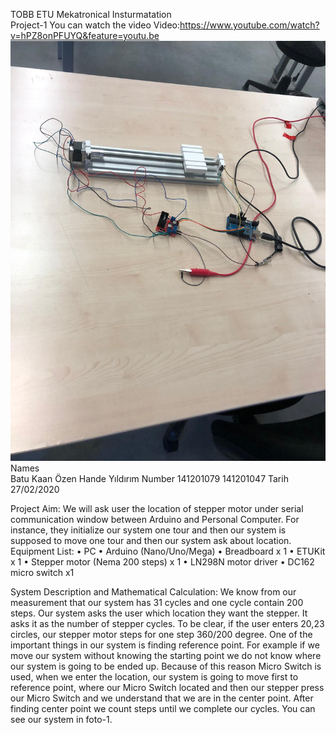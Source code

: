  
TOBB ETU
Mekatronical Insturmatation			
Project-1
You can watch the video
Video:https://www.youtube.com/watch?v=hPZ8onPFUYQ&feature=youtu.be
![alt text](https://github.com/btknzn/Stepper/blob/master/dc957a87-1133-4099-a53b-6350d431256e.jpg)
Names	
Batu Kaan Özen
Hande Yıldırım
Number
141201079
141201047
Tarih	27/02/2020






Project Aim: 
 We will ask user the location of stepper motor under serial communication window between Arduino and Personal Computer. For instance, they initialize our system one tour and then our system is supposed to move one tour and then our system ask about location.
Equipment List:
• PC 
• Arduino (Nano/Uno/Mega)
• Breadboard x 1 
• ETUKit x 1
• Stepper motor (Nema 200 steps) x 1
• LN298N motor driver
• DC162 micro switch x1

System Description and Mathematical Calculation:
 We know from our measurement that our system has 31 cycles and one cycle contain 200 steps.
 Our system asks the user which location they want the stepper. It asks it as the number of stepper cycles.
 To be clear, if the user enters 20,23 circles, our stepper motor steps for one step 360/200 degree. 
 One of the important things in our system is finding reference point. 
 For example if we move our system without knowing the starting point we do not know where our system is going to be ended up. Because of this reason Micro Switch is used, when we enter the location, our system is going to move first to reference point, where our Micro Switch located and then our stepper press our Micro Switch and we understand that we are in the center point. After finding center point we count steps until we complete our cycles. You can see our system in foto-1.
